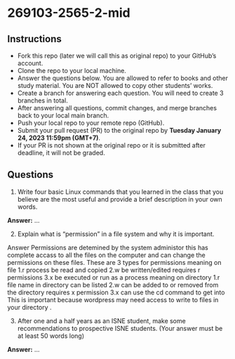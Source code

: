 # 269103-2565-2-mid

## Instructions

- Fork this repo (later we will call this as original repo) to your GitHub’s account. 
- Clone the repo to your local machine.
- Answer the questions below. You are allowed to refer to books and other study material. You are NOT allowed to copy other students’ works. 
- Create a branch for answering each question. You will need to create 3 branches in total.
- After answering all questions, commit changes, and merge branches back to your local main branch.
- Push your local repo to your remote repo (GitHub).
- Submit your pull request (PR) to the original repo by **Tuesday January 24, 2023 11:59pm (GMT+7)**.
- If your PR is not shown at the original repo or it is submitted after deadline, it will not be graded.

## Questions

1. Write four basic Linux commands that you learned in the class that you believe are the most useful and provide a brief description in your own words. 

**Answer:** ...

2. Explain what is “permission” in a file system and why it is important.

Answer
Permissions are detemined by the system administor this has complete accass to all the files on the computer and can change the permissions on these files.
These are 3 types for permissions 
meaning on file
1.r process be read and copied
2.w be written/edited requires r permissions
3.x be executed or run as a process
meaning on directory
1.r file name in directory can be listed 
2.w can be added to or removed from the directory requires x permission
3.x can use the cd command to get into
This is important because wordpress may need access to write to files in your directory . 

3. After one and a half years as an ISNE student, make some recommendations to prospective ISNE students. (Your answer must be at least 50 words long)

**Answer:** ...
